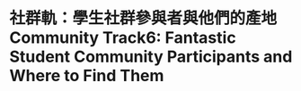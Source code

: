 # 社群軌：學生社群參與者與他們的產地 Community Track6: Fantastic Student Community Participants and Where to Find Them